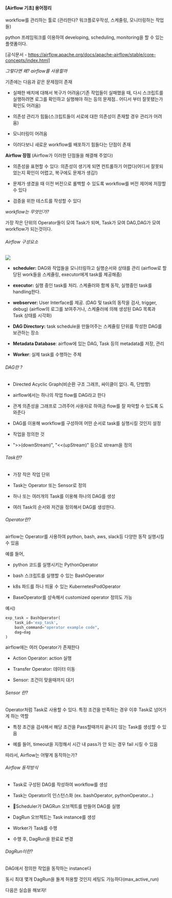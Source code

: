 #### [Airflow 기초] 용어정리

workflow를 관리하는 툴로 (관리한다? 워크플로우작성, 스케줄링, 모니터링하는 작업들)

python 프레임워크를 이용하여 developing, scheduling, monitoring을 할 수 있는 플랫폼이다.

[공식문서 - https://airflow.apache.org/docs/apache-airflow/stable/core-concepts/index.html]



*그렇다면 왜? airflow를 사용할까*

기존에는 다음과 같은 문제점이 존재

- 실패한 배치에 대해서 복구가 어려움(기존 작업들이 실패했을 때, 다시 스크립트를 실행하려면 로그를 확인하고 실행해야 하는 등의 문제점.. 어디서 부터 잘못됐는가 확인도 어려움)

- 의존성 관리가 힘듦(스크립트들이 서로에 대한 의존성이 존재할 경우 관리가 어려움)  

- 모니터링이 어려움

- 이러다보니 새로운 workflow를 배포하기 힘들다는 단점이 존재



**Airflow 장점** (Airflow가 이러한 단점들을 해결해 주었다)

- 의존성을 표현할 수 있다: 의존성이 생기게 되면 컨트롤하기 어렵다(어디서 잘못되었는지 확인이 어렵고, 복구에도 문제가 생김!)

- 문제가 생겼을 때 이전 버전으로 롤백할 수 있도록 workflow를 버전 제어에 저장할 수 있다

- 검증을 위한 테스트를 작성할 수 있다



*workflow는 무엇인가?*

가장 작은 단위의 Operator들이 모여 Task가 되며, Task가 모여 DAG,DAG가 모여 workflow가 되는것이다.

###### Airflow 구성요소

![](/Users/hyeri/cloudai/fastapi/imgs/airflow.png)

- **scheduler:** DAG와 작업들을 모니터링하고 실행순서와 상태를 관리
  (airflow로 할당된 work들을 스케쥴링, executor에게 task를 제공해줌)

- **executor:** 실행 중인 task를 처리. 스케쥴러와 함께 동작, 실행중인 task를 handling한다.

- **webserver:** User Interface를 제공\. (DAG 및 task의 동작을 검사, trigger, debug) 
  (airflow의 로그를 보여주거나, 스케쥴러에 의해 생성된 DAG 목록과 Task 상태를 시각화)

- **DAG Directory:** task schedule을 만들어주는 스케쥴링 단위를 작성한 DAG를 보관하는 장소

- **Metadata Database**: airflow에 있는 DAG, Task 등의 metadata를 저장, 관리

- **Worker**: 실제 task를 수행하는 주체



###### DAG란 ?

- Directed Acyclic Graph(비순환 구조 그래프, 싸이클이 없다. 즉, 단방향)

- airflow에서는 하나의 작업 flow를 DAG라고 한다

- 관계 의존성을 그래프로 그려주어 사용자로 하여금 flow를 잘 파악할 수 있도록 도와준다

- DAG를 이용해 workflow를 구성하여 어떤 순서로 task를 실행시킬 것인지 설정

- 작업을 정의한 것

- ">>(downStream)", "<<(upStream)" 등으로 stream을 정의



###### Task란?

- 가장 작은 작업 단위

- Task는 Operator 또는 Sensor로 정의

- 하나 또는 여러개의 Task를 이용해 하나의 DAG를 생성

- 여러 Task의 순서와 저건을 정의해서 DAG를 생성한다.



###### Operator란?

airflow는 Operator를 사용하여 python, bash, aws, slack등 다양한 동작 실행시킬 수 있음

예를 들어,

-  python 코드를 실행시키는 PythonOperator

- bash 스크립트를 실행할 수 있는 BashOperator

- k8s 파드를 하나 띄울 수 있는 KubernetesPodOperator

- BaseOperator를 상속해서 customized operator 정의도 가능

예시)

```python
exp_task = BashOperator(
    task_id='exp_task',
    bash_command="operator example code",
    dag=dag
)
```

airflow에는 여러 Operator가 존재한다

- Action Operator: action 실행

- Transfer Operator: 데이터 이동

- Sensor: 조건이 맞을때까지 대기



###### Sensor 란?

Operator처럼 Task로 사용할 수 있다. 특정 조건을 만족하는 경우 이후 Task로 넘어가게 하는 역할

- 특정 조건을 검사해서 해당 조건을 Pass할때까지 끝나지 않는 Task를 생성할 수 있음

- 예를 들어, timeout을 지정해서 시간 내 pass가 안 되는 경우 fail 시킬 수 있음



따라서, Airflow는 어떻게 동작하는가?

###### Airflow 동작방식

- Task로 구성된 DAG를 작성하여 workflow를 생성

- Task는 Operator의 인스턴스화 (ex. bashOperator, pythonOperator...)

- Scheduler가 DAGRun 오브젝트를 만들어 DAG를 실행

- DagRun 오브젝트는 Task instance를 생성

- Worker가 Task를 수행

- 수행 후, DagRun을 완료로 변경



###### DagRun이란?

DAG에서 정의한 작업을 동작하는 instance다

동시 최대 몇개 DagRun을 돌게 허용할 것인지 세팅도 가능하다(max_active_run)



다음은 실습을 해보자!
